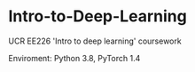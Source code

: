 # Intro-to-Deep-Learning
UCR EE226 'Intro to deep learning' coursework 

Enviroment: Python 3.8, PyTorch 1.4
